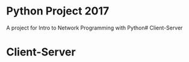 # Python Project 2017
A project for Intro to Network Programming with Python# Client-Server
# Client-Server
